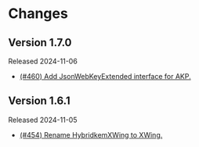 # Changes

## Version 1.7.0

Released 2024-11-06

- [(#460) Add JsonWebKeyExtended interface for AKP.](https://github.com/dajiaji/hpke-js/pull/460)

## Version 1.6.1

Released 2024-11-05

- [(#454) Rename HybridkemXWing to XWing.](https://github.com/dajiaji/hpke-js/pull/454)
